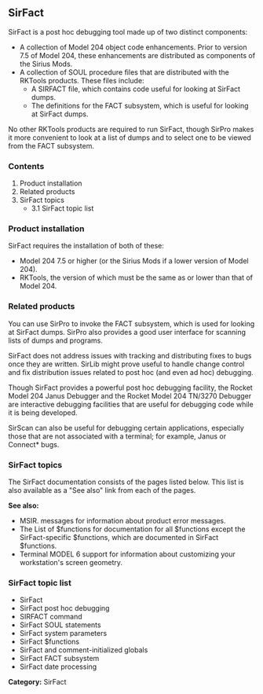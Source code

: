 ## SirFact

SirFact is a post hoc debugging tool made up of two distinct components:

*   A collection of Model 204 object code enhancements. Prior to version 7.5 of Model 204, these enhancements are distributed as components of the Sirius Mods.
*   A collection of SOUL procedure files that are distributed with the RKTools products. These files include:
    *   A SIRFACT file, which contains code useful for looking at SirFact dumps.
    *   The definitions for the FACT subsystem, which is useful for looking at SirFact dumps.

No other RKTools products are required to run SirFact, though SirPro makes it more convenient to look at a list of dumps and to select one to be viewed from the FACT subsystem.

### Contents

1.  Product installation
2.  Related products
3.  SirFact topics
    *   3.1 SirFact topic list

### Product installation

SirFact requires the installation of both of these:

*   Model 204 7.5 or higher (or the Sirius Mods if a lower version of Model 204).
*   RKTools, the version of which must be the same as or lower than that of Model 204.

### Related products

You can use SirPro to invoke the FACT subsystem, which is used for looking at SirFact dumps. SirPro also provides a good user interface for scanning lists of dumps and programs.

SirFact does not address issues with tracking and distributing fixes to bugs once they are written. SirLib might prove useful to handle change control and fix distribution issues related to post hoc (and even ad hoc) debugging.

Though SirFact provides a powerful post hoc debugging facility, the Rocket Model 204 Janus Debugger and the Rocket Model 204 TN/3270 Debugger are interactive debugging facilities that are useful for debugging code while it is being developed.

SirScan can also be useful for debugging certain applications, especially those that are not associated with a terminal; for example, Janus or Connect* bugs.

### SirFact topics

The SirFact documentation consists of the pages listed below. This list is also available as a "See also" link from each of the pages.

**See also:**

*   MSIR. messages for information about product error messages.
*   The List of $functions for documentation for all $functions except the SirFact-specific $functions, which are documented in SirFact $functions.
*   Terminal MODEL 6 support for information about customizing your workstation's screen geometry.

### SirFact topic list

*   SirFact
*   SirFact post hoc debugging
*   SIRFACT command
*   SirFact SOUL statements
*   SirFact system parameters
*   SirFact $functions
*   SirFact and comment-initialized globals
*   SirFact FACT subsystem
*   SirFact date processing

**Category:** SirFact
